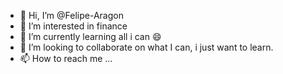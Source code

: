- 👋 Hi, I’m @Felipe-Aragon
- 👀 I’m interested in finance
- 🌱 I’m currently learning all i can 😄
- 💞️ I’m looking to collaborate on what I can, i just want to learn.
- 📫 How to reach me ...

<!---
Felipe-Aragon/Felipe-Aragon is a ✨ special ✨ repository because its `README.md` (this file) appears on your GitHub profile.
You can click the Preview link to take a look at your changes.
--->

